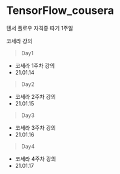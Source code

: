 # TensorFlow_cousera

텐서 플로우 자격증 따기 1주일

코세라 강의

> Day1

- 코세라 1주차 강의
- 21.01.14

> Day2

- 코세라 2주차 강의
- 21.01.15

> Day3

- 코세라 3주차 강의
- 21.01.16

> Day4

- 코세라 4주차 강의
- 21.01.17
